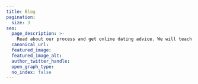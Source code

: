 ```yaml
---
title: Blog
pagination:
  size: 3
seo:
  page_description: >-
    Read about our process and get online dating advice. We will teach you how to alter your online presence to get more matches.
  canonical_url:
  featured_image:
  featured_image_alt:
  author_twitter_handle:
  open_graph_type:
  no_index: false
---
```

